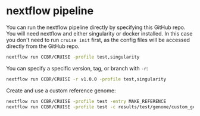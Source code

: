 # nextflow pipeline

You can run the nextflow pipeline directly by specifying this GitHub repo.
You will need nextflow and either singularity or docker installed.
In this case you don't need to run `cruise init` first,
as the config files will be accessed directly from the GitHub repo.

```sh
nextflow run CCBR/CRUISE -profile test,singularity
```

You can specify a specific version, tag, or branch with `-r`:

```sh
nextflow run CCBR/CRUISE -r v1.0.0 -profile test,singularity
```

Create and use a custom reference genome:

```sh
nextflow run CCBR/CRUISE -profile test -entry MAKE_REFERENCE
nextflow run CCBR/CRUISE -profile test -c results/test/genome/custom_genome.config
```
